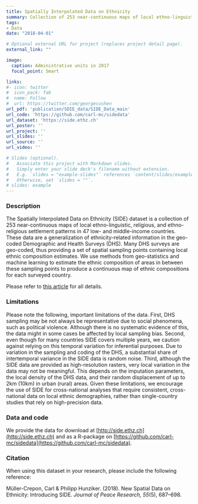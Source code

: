 ```yaml
---
title: Spatially Interpolated Data on Ethnicity
summary: Collection of 253 near-continuous maps of local ethno-linguistic, religious, and ethno-religious settlement patterns in 47 countries.
tags:
- Data
date: "2018-04-01"

# Optional external URL for project (replaces project detail page).
external_link: ""

image:
  caption: Administrative units in 2017
  focal_point: Smart

links:
#- icon: twitter
#  icon_pack: fab
#  name: Follow
#  url: https://twitter.com/georgecushen
url_pdf: 'publication/SDIE_data/SIDE_Data_main'
url_code: 'https://github.com/carl-mc/sidedata'
url_dataset: 'https://side.ethz.ch'
url_poster: ''
url_project: ''
url_slides: ''
url_source: ''
url_video: ''

# Slides (optional).
#   Associate this project with Markdown slides.
#   Simply enter your slide deck's filename without extension.
#   E.g. `slides = "example-slides"` references `content/slides/example-slides.md`.
#   Otherwise, set `slides = ""`.
# slides: example
---
```


### Description

The Spatially Interpolated Data on Ethnicity (SIDE) dataset is a collection of 253 near-continuous maps of local ethno-linguistic, religious, and ethno-religious settlement patterns in 47 low- and middle-income countries. These data are a generalization of ethnicity-related information in the geo-coded Demographic and Health Surveys (DHS). Many DHS surveys are geo-coded, thus providing a set of spatial sampling points containing local ethnic composition estimates. We use methods from geo-statistics and machine learning to estimate the ethnic composition of areas in between these sampling points to produce a continuous map of ethnic compositions for each surveyed country.

Please refer to [this article](https://journals.sagepub.com/doi/full/10.1177/0022343318764254) for all details.

### Limitations
Please note the following, important limitations of the data. First, DHS sampling may be not always be representative due to social phenomena, such as political violence. Although there is no systematic evidence of this, the data might in some cases be affected by local sampling bias. Second, even though for many countries SIDE covers multiple years, we caution against relying on this temporal variation for inferential purposes. Due to variation in the sampling and coding of the DHS, a substantial share of intertemporal variance in the SIDE data is random noise. Third, although the SIDE data are provided as high-resolution rasters, very local variation in the data may not be meaningful. This depends on the imputation parameters, the local density of the DHS data, and their random displacement of up to 2km (10km) in urban (rural) areas.
Given these limitations, we encourage the use of SIDE for cross-national analyses that require consistent, cross-national data on local ethnic demographies, rather than single-country studies that rely on high-precision data.

### Data and code
We provide the data for download at [http://side.ethz.ch](http://side.ethz.ch) and as a R-package on [https://github.com/carl-mc/sidedata](https://github.com/carl-mc/sidedata).

### Citation
When using this dataset in your research, please include the following reference:

Müller-Crepon, Carl & Philipp Hunziker. (2018). New Spatial Data on Ethnicity: Introducing SIDE. _Journal of Peace Research, 55_(5), 687–698. 